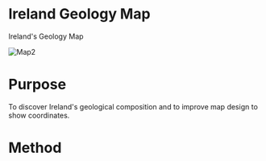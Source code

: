 
# Ireland Geology Map
Ireland's Geology Map

![Map2](https://user-images.githubusercontent.com/21320677/133191821-c09b7933-eed3-4044-96fc-21762028c5b4.png)

# Purpose
To discover Ireland's geological composition and to improve map design to show coordinates. 
# Method
